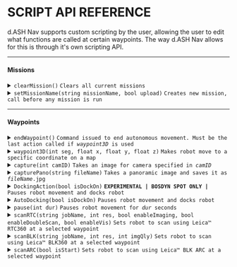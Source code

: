 # SCRIPT API REFERENCE
d.ASH Nav supports custom scripting by the user, allowing the user to edit what functions are called at certain waypoints. The way d.ASH Nav allows for this is through it's own scripting API.

---

#### Missions

<details>
 <summary><code>clearMission()</code> <code>Clears all current missions</code></summary>

##### Parameters

> | name | description |
> |----|----|
> | N/A | N/A |

</details>

<details>
 <summary><code>setMissionName(string missionName, bool upload)</code> <code>Creates new mission, call before any mission is run</code></summary>

##### Parameters

> | name | description |
> |----|----|
> | missionName | Name of mission |
> | upload | Upload status to cloud (Default: False) |

</details>

---

#### Waypoints

<details>
 <summary><code>endWaypoint()</code> <code>Command issued to end autonomous movement. Must be the last action called if <i>waypoint3D</i> is used</code></summary>

##### Parameters

> | name | description |
> |----|----|
> | N/A | N/A |

</details>

<details>
 <summary><code>waypoint3D(int seg, float x, float y, float z)</code> <code>Makes robot move to a specific coordinate on a map</code></summary>

##### Parameters

> | name | description |
> |----|----|
> | seg | Segment of path. Set as zero |
> | x | X coordinate on the map |
> | y | Y coordinate on the map |
> | z | Z coordinate on the map (Height) |

</details>

<details>
 <summary><code>capture(int camID)</code> <code>Takes an image for camera specified in <i>camID</i></code></summary>

##### Parameters

> | name | description |
> |----|----|
> | camID | ID of camera used |

</details>

<details>
 <summary><code>capturePano(string fileName)</code> <code>Takes a panoramic image and saves it as <i>fileName</i>.jpg</code></summary>

##### Parameters

> | name | description |
> |----|----|
> | fileName | Name of file |

</details>

<details>
 <summary><code>DockingAction(bool isDockOn)</code> <code><b>EXPERIMENTAL | BOSDYN SPOT ONLY | </b>Pauses robot movement and docks robot</code></summary>

##### Parameters

> | name | description |
> |----|----|
> | isDockOn | If docking is supported on the robot |

</details>

<details>
 <summary><code>AutoDocking(bool isDockOn)</code> <code>Pauses robot movement and docks robot</code></summary>

##### Parameters

> | name | description |
> |----|----|
> | isDockOn | If docking is supported on the robot |

</details>

<details>
 <summary><code>pause(int dur)</code> <code>Pauses robot movement for <i>dur</i> seconds</code></summary>

##### Parameters

> | name | description |
> |----|----|
> | dur | Time in seconds to pause the robot for |

</details>

<details>
 <summary><code>scanRTC(string jobName, int res, bool enableImaging, bool enableDoubleScan, bool enableVis)</code> <code>Sets robot to scan using Leica™ RTC360 at a selected waypoint</code></summary>

##### Parameters

> | name | description |
> |----|----|
> | jobName | Name of scan job |
> | res | Resolution of scan |
> | enableImaging | Whether to scan with colour (imaging) |
> | enableDoubleScan | Enable Leica™ Double scan |
> | enableVis | Enable Leica™ Visual Inertial System |

</details>

<details>
 <summary><code>scanBLK(string jobName, int res, int imgQly)</code> <code>Sets robot to scan using Leica™ BLK360 at a selected waypoint</code></summary>

##### Parameters

> | name | description |
> |----|----|
> | jobName | Name of scan job |
> | res | Resolution of scan |
> | imgQly | Image quality to scan at |

</details>

<details>
 <summary><code>scanARC(bool isStart)</code> <code>Sets robot to scan using Leica™ BLK ARC at a selected waypoint</code></summary>

##### Parameters

> | name | description |
> |----|----|
> | isStart | Start or stop scanning |

</details>
